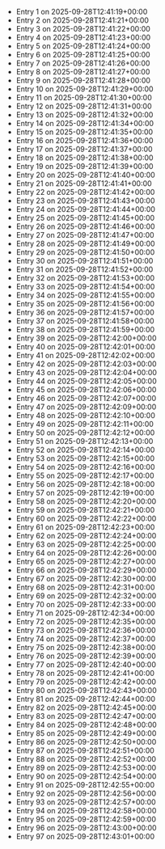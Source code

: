 - Entry 1 on 2025-09-28T12:41:19+00:00
- Entry 2 on 2025-09-28T12:41:21+00:00
- Entry 3 on 2025-09-28T12:41:22+00:00
- Entry 4 on 2025-09-28T12:41:23+00:00
- Entry 5 on 2025-09-28T12:41:24+00:00
- Entry 6 on 2025-09-28T12:41:25+00:00
- Entry 7 on 2025-09-28T12:41:26+00:00
- Entry 8 on 2025-09-28T12:41:27+00:00
- Entry 9 on 2025-09-28T12:41:28+00:00
- Entry 10 on 2025-09-28T12:41:29+00:00
- Entry 11 on 2025-09-28T12:41:30+00:00
- Entry 12 on 2025-09-28T12:41:31+00:00
- Entry 13 on 2025-09-28T12:41:32+00:00
- Entry 14 on 2025-09-28T12:41:34+00:00
- Entry 15 on 2025-09-28T12:41:35+00:00
- Entry 16 on 2025-09-28T12:41:36+00:00
- Entry 17 on 2025-09-28T12:41:37+00:00
- Entry 18 on 2025-09-28T12:41:38+00:00
- Entry 19 on 2025-09-28T12:41:39+00:00
- Entry 20 on 2025-09-28T12:41:40+00:00
- Entry 21 on 2025-09-28T12:41:41+00:00
- Entry 22 on 2025-09-28T12:41:42+00:00
- Entry 23 on 2025-09-28T12:41:43+00:00
- Entry 24 on 2025-09-28T12:41:44+00:00
- Entry 25 on 2025-09-28T12:41:45+00:00
- Entry 26 on 2025-09-28T12:41:46+00:00
- Entry 27 on 2025-09-28T12:41:47+00:00
- Entry 28 on 2025-09-28T12:41:49+00:00
- Entry 29 on 2025-09-28T12:41:50+00:00
- Entry 30 on 2025-09-28T12:41:51+00:00
- Entry 31 on 2025-09-28T12:41:52+00:00
- Entry 32 on 2025-09-28T12:41:53+00:00
- Entry 33 on 2025-09-28T12:41:54+00:00
- Entry 34 on 2025-09-28T12:41:55+00:00
- Entry 35 on 2025-09-28T12:41:56+00:00
- Entry 36 on 2025-09-28T12:41:57+00:00
- Entry 37 on 2025-09-28T12:41:58+00:00
- Entry 38 on 2025-09-28T12:41:59+00:00
- Entry 39 on 2025-09-28T12:42:00+00:00
- Entry 40 on 2025-09-28T12:42:01+00:00
- Entry 41 on 2025-09-28T12:42:02+00:00
- Entry 42 on 2025-09-28T12:42:03+00:00
- Entry 43 on 2025-09-28T12:42:04+00:00
- Entry 44 on 2025-09-28T12:42:05+00:00
- Entry 45 on 2025-09-28T12:42:06+00:00
- Entry 46 on 2025-09-28T12:42:07+00:00
- Entry 47 on 2025-09-28T12:42:09+00:00
- Entry 48 on 2025-09-28T12:42:10+00:00
- Entry 49 on 2025-09-28T12:42:11+00:00
- Entry 50 on 2025-09-28T12:42:12+00:00
- Entry 51 on 2025-09-28T12:42:13+00:00
- Entry 52 on 2025-09-28T12:42:14+00:00
- Entry 53 on 2025-09-28T12:42:15+00:00
- Entry 54 on 2025-09-28T12:42:16+00:00
- Entry 55 on 2025-09-28T12:42:17+00:00
- Entry 56 on 2025-09-28T12:42:18+00:00
- Entry 57 on 2025-09-28T12:42:19+00:00
- Entry 58 on 2025-09-28T12:42:20+00:00
- Entry 59 on 2025-09-28T12:42:21+00:00
- Entry 60 on 2025-09-28T12:42:22+00:00
- Entry 61 on 2025-09-28T12:42:23+00:00
- Entry 62 on 2025-09-28T12:42:24+00:00
- Entry 63 on 2025-09-28T12:42:25+00:00
- Entry 64 on 2025-09-28T12:42:26+00:00
- Entry 65 on 2025-09-28T12:42:27+00:00
- Entry 66 on 2025-09-28T12:42:29+00:00
- Entry 67 on 2025-09-28T12:42:30+00:00
- Entry 68 on 2025-09-28T12:42:31+00:00
- Entry 69 on 2025-09-28T12:42:32+00:00
- Entry 70 on 2025-09-28T12:42:33+00:00
- Entry 71 on 2025-09-28T12:42:34+00:00
- Entry 72 on 2025-09-28T12:42:35+00:00
- Entry 73 on 2025-09-28T12:42:36+00:00
- Entry 74 on 2025-09-28T12:42:37+00:00
- Entry 75 on 2025-09-28T12:42:38+00:00
- Entry 76 on 2025-09-28T12:42:39+00:00
- Entry 77 on 2025-09-28T12:42:40+00:00
- Entry 78 on 2025-09-28T12:42:41+00:00
- Entry 79 on 2025-09-28T12:42:42+00:00
- Entry 80 on 2025-09-28T12:42:43+00:00
- Entry 81 on 2025-09-28T12:42:44+00:00
- Entry 82 on 2025-09-28T12:42:45+00:00
- Entry 83 on 2025-09-28T12:42:47+00:00
- Entry 84 on 2025-09-28T12:42:48+00:00
- Entry 85 on 2025-09-28T12:42:49+00:00
- Entry 86 on 2025-09-28T12:42:50+00:00
- Entry 87 on 2025-09-28T12:42:51+00:00
- Entry 88 on 2025-09-28T12:42:52+00:00
- Entry 89 on 2025-09-28T12:42:53+00:00
- Entry 90 on 2025-09-28T12:42:54+00:00
- Entry 91 on 2025-09-28T12:42:55+00:00
- Entry 92 on 2025-09-28T12:42:56+00:00
- Entry 93 on 2025-09-28T12:42:57+00:00
- Entry 94 on 2025-09-28T12:42:58+00:00
- Entry 95 on 2025-09-28T12:42:59+00:00
- Entry 96 on 2025-09-28T12:43:00+00:00
- Entry 97 on 2025-09-28T12:43:01+00:00
